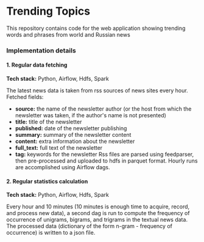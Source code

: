 # Trending Topics

This repository contains code for the web application showing trending words and phrases from world and Russian news

### Implementation details

#### 1. Regular data fetching
**Tech stack:** Python, Airflow, Hdfs, Spark

The latest news data is taken from rss sources of news sites every hour. 
Fetched fields:
* **source:** the name of the newsletter author (or the host from which the newsletter was taken, if the author's name is not presented)
* **title:** title of the newsletter
* **published:** date of the newsletter publishing
* **summary:** summary of the newsletter content
* **content:** extra information about the newsletter
* **full_text:** full text of the newsletter
* **tag:** keywords for the newsletter
Rss files are parsed using feedparser, then pre-processed and uploaded to hdfs in parquet format. Hourly runs are accomplished using Airflow dags.

#### 2. Regular statistics calculation
**Tech stack:** Python, Airflow, Hdfs, Spark

Every hour and 10 minutes (10 minutes is enough time to acquire, record, and process new data), a second dag is run to compute the frequency of occurrence of unigrams, bigrams, and trigrams in the textual news data. The processed data (dictionary of the form n-gram - frequency of occurrence) is written to a json file. 